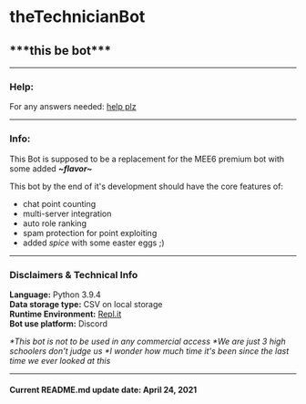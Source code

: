 # theTechnicianBot
## **\*\*\*this be bot\*\*\***

----

### Help:
For any answers needed: [help plz](https://stackoverflow.com/)

----

### Info:
This Bot is supposed to be a replacement for the MEE6 premium bot with some added ***\~flavor\~***


This bot by the end of it's development should have the core features of:
- chat point counting
- multi-server integration
- auto role ranking
- spam protection for point exploiting
- added *spice* with some easter eggs ;)

----

### Disclaimers & Technical Info

**Language:** Python 3.9.4  
**Data storage type:** CSV on local storage  
**Runtime Environment:** [Repl.it](https://replit.com/)  
**Bot use platform:** Discord  

*\*This bot is not to be used in any commercial access*
*\*We are just 3 high schoolers don't judge us*
*\*I wonder how much time it's been since the last time we ever looked at this*

----

#### Current README.md update date: April 24, 2021
